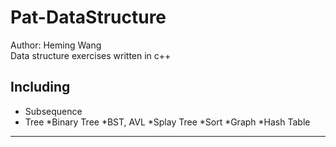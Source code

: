 # Pat-DataStructure
Author: Heming Wang  
    Data structure exercises written in c++

## Including
* Subsequence
* Tree
    *Binary Tree
    *BST, AVL
    *Splay Tree
*Sort
*Graph
*Hash Table
***
